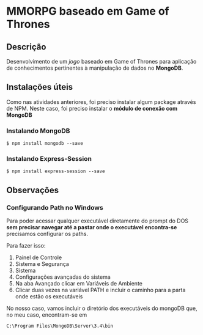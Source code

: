 # MMORPG baseado em Game of Thrones

## Descrição
Desenvolvimento de um *jogo* baseado em Game of Thrones para aplicação de conhecimentos pertinentes à manipulação de dados no **MongoDB**.

## Instalações úteis

Como nas atividades anteriores, foi preciso instalar algum package através de NPM. Neste caso, foi preciso instalar o **módulo de conexão com MongoDB**

### Instalando MongoDB
```shell
$ npm install mongodb --save
```

### Instalando Express-Session
```shell
$ npm install express-session --save
```

## Observações

### Configurando Path no Windows

Para poder acessar qualquer executável diretamente do prompt do DOS **sem precisar navegar até a pastar onde o executável encontra-se** precisamos configurar os paths. 

Para fazer isso:
1. Painel de Controle
2. Sistema e Segurança
3. Sistema
4. Configurações avançadas do sistema
5. Na aba Avançado clicar em Variáveis de Ambiente
6. Clicar duas vezes na variável PATH e incluir o caminho para a parta onde estão os executáveis

No nosso caso, vamos incluir o diretório dos executáveis do mongoDB que, no meu caso, encontram-se em
```
C:\Program Files\MongoDB\Server\3.4\bin
```